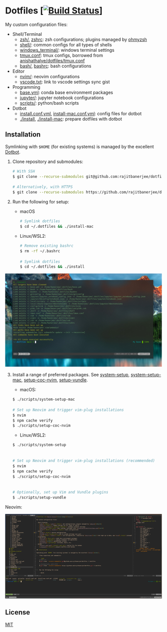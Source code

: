 # Dotfiles \[[![Build Status][travis-badge]][travis]]

My custom configuration files:

- Shell/Terminal
  - [zsh/](./zsh/), [zshrc](./zshrc): zsh configurations; plugins managed by [ohmyzsh][ohmyzsh]
  - [shell/](./shell/): common configs for all types of shells
  - [windows_terminal/](./windows_terminal/): windows terminal settings
  - [tmux.conf](./tmux.conf): tmux configs, borrowed from [anishathalye/dotfiles/tmux.conf][anish]
  - [bash/](./bash/), [bashrc](./bashrc): bash configurations
- Editor
  - [nvim/](./nvim/): neovim configurations
  - [vscode.txt](./vscode.txt): link to vscode settings sync gist
- Programming
  - [base.yml](./base.yml): conda base environment packages
  - [jupyter/](./jupyter/): jupyter notebook configurations
  - [scripts/][scripts]: python/bash scripts
- Dotbot
  - [install.conf.yml](./install.conf.yml), [install-mac.conf.yml](./install-mac.conf.yml): config files for dotbot
  - [./install](./install), [./install-mac](./install-mac): prepare dotfiles with dotbot

## Installation

Symlinking with `$HOME` (for existing systems) is managed by the excellent [Dotbot][dotbot].

1.  Clone repository and submodules:

    ```zsh
    # With SSH
    $ git clone --recurse-submodules git@github.com:rajitbanerjee/dotfiles ~/.dotfiles

    # Alternatively, with HTTPS
    $ git clone --recurse-submodules https://github.com/rajitbanerjee/dotfiles.git ~/.dotfiles
    ```

2.  Run the following for setup:

    - macOS

      ```zsh
      # Symlink dotfiles
      $ cd ~/.dotfiles && ./install-mac
      ```

    - Linux/WSL2:

      ```bash
      # Remove existing bashrc
      $ rm -rf ~/.bashrc

      # Symlink dotfiles
      $ cd ~/.dotfiles && ./install
      ```

<img src='./screenshot.jpg'>

3.  Install a range of preferred packages. See [system-setup][ss], [system-setup-mac][ssm], [setup-coc-nvim][scn], [setup-vundle][sv].

    - macOS:

    ```zsh
    $ ./scripts/system-setup-mac

    # Set up Neovim and trigger vim-plug installations
    $ nvim
    $ npm cache verify
    $ ./scripts/setup-coc-nvim
    ```

    - Linux/WSL2:

    ```bash
    $ ./scripts/system-setup


    # Set up Neovim and trigger vim-plug installations (recommended)
    $ nvim
    $ npm cache verify
    $ ./scripts/setup-coc-nvim


    # Optionally, set up Vim and Vundle plugins
    $ ./scripts/setup-vundle
    ```

Neovim:

<img src='./nvim.png'>

## License

[MIT][license]

[travis-badge]: https://api.travis-ci.com/rajitbanerjee/dotfiles.svg?branch=main
[travis]: https://travis-ci.com/rajitbanerjee/dotfiles
[scripts]: https://github.com/rajitbanerjee/scripts
[amix]: https://github.com/amix/vimrc
[anish]: https://github.com/anishathalye/dotfiles/blob/master/tmux.conf
[dotbot]: https://github.com/anishathalye/dotbot
[ohmyzsh]: https://github.com/ohmyzsh/ohmyzsh
[ss]: https://github.com/rajitbanerjee/scripts/blob/master/system-setup
[ssm]: https://github.com/rajitbanerjee/scripts/blob/master/system-setup-mac
[scn]: https://github.com/rajitbanerjee/scripts/blob/master/setup-coc-nvim
[sv]: https://github.com/rajitbanerjee/scripts/blob/master/setup-vundle
[license]: LICENSE
